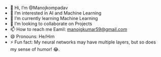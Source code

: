 - 👋 Hi, I’m @Manojkompadav
- 👀 I’m interested in AI and Machine Learning
- 🌱 I’m currently learning Machine Learning
- 💞️ I’m looking to collaborate on Projects
- 📫 How to reach me Eamil: manojgkumar59@gmail.com
- 😄 Pronouns: He/Him
- ⚡ Fun fact: My neural networks may have multiple layers, but so does my sense of humor! 😂.

<!---
Manojkompadav/Manojkompadav is a ✨ special ✨ repository because its `README.md` (this file) appears on your GitHub profile.
You can click the Preview link to take a look at your changes.
--->
